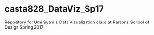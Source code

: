 # casta828_DataViz_Sp17
Repository for Umi Syam's Data Visualization class at Parsons School of Design Spring 2017
